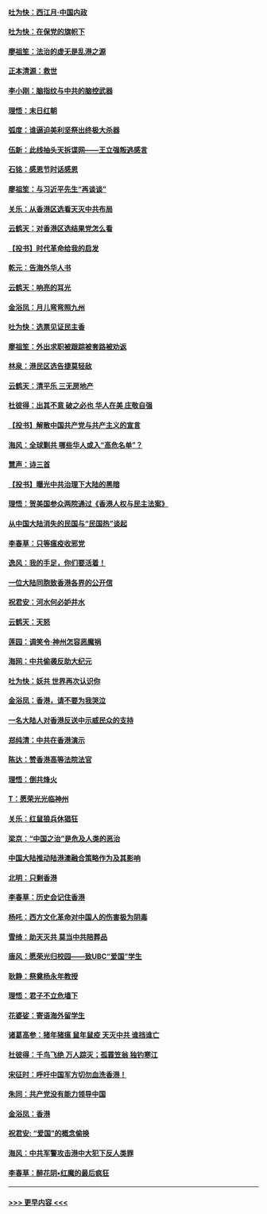 #### [吐为快：西江月·中国内政](../pages/nsc993/n11692071.md?t=12011244) 
#### [吐为快：在保党的旗帜下](../pages/nsc993/n11691188.md?t=12011244) 
#### [廖祖笙：法治的虚无是乱港之源](../pages/nsc993/n11690605.md?t=12011244) 
#### [正本清源：救世](../pages/nsc993/n11689134.md?t=12011244) 
#### [李小刚：脑指纹与中共的脑控武器](../pages/nsc993/n11688900.md?t=12011244) 
#### [理悟：末日红朝](../pages/nsc993/n11688829.md?t=12011244) 
#### [弧度：谁逼迫美利坚祭出终极大杀器](../pages/nsc993/n11688735.md?t=12011244) 
#### [伍新：此线抽头天拆谍网——王立强叛逃感言](../pages/nsc993/n11687981.md?t=12011244) 
#### [石铭：感恩节时话感恩](../pages/nsc993/n11687568.md?t=12011244) 
#### [廖祖笙：与习近平先生“再谈谈”](../pages/nsc993/n11687005.md?t=12011244) 
#### [关乐：从香港区选看天灭中共布局](../pages/nsc993/n11686647.md?t=12011244) 
#### [云鹤天：对香港区选结果党怎么看](../pages/nsc993/n11686216.md?t=12011244) 
#### [【投书】时代革命给我的启发](../pages/nsc993/n11684287.md?t=12011244) 
#### [乾元：告海外华人书](../pages/nsc993/n11684044.md?t=12011244) 
#### [云鹤天：响亮的耳光](../pages/nsc993/n11684254.md?t=12011244) 
#### [金浴凤：月儿弯弯照九州](../pages/nsc993/n11684231.md?t=12011244) 
#### [吐为快：选票见证民主香](../pages/nsc993/n11684206.md?t=12011244) 
#### [廖祖笙：外出求职被跟踪被套路被劝返](../pages/nsc993/n11683874.md?t=12011244) 
#### [林泉：港民区选告捷莫轻敌](../pages/nsc993/n11683930.md?t=12011244) 
#### [云鹤天：清平乐 三无房地产](../pages/nsc993/n11681521.md?t=12011244) 
#### [杜彼得：出其不意 破之必也 华人在美 庄敬自强](../pages/nsc993/n11679554.md?t=12011244) 
#### [【投书】解散中国共产党与共产主义的宣言](../pages/nsc993/n11679177.md?t=12011244) 
#### [海风：全球剿共 哪些华人或入“高危名单”？](../pages/nsc993/n11678617.md?t=12011244) 
#### [慧声：诗三首](../pages/nsc993/n11678848.md?t=12011244) 
#### [【投书】曝光中共治理下大陆的黑暗](../pages/nsc993/n11678674.md?t=12011244) 
#### [理悟：贺美国参众两院通过《香港人权与民主法案》](../pages/nsc993/n11678104.md?t=12011244) 
#### [从中国大陆消失的民国与“民国热”谈起](../pages/nsc993/n11678075.md?t=12011244) 
#### [李春草：只等瘟疫收邪党](../pages/nsc993/n11677308.md?t=12011244) 
#### [逸风：我的手足，你们要活着！](../pages/nsc993/n11676352.md?t=12011244) 
#### [一位大陆同胞致香港各界的公开信](../pages/nsc993/n11675761.md?t=12011244) 
#### [祝君安：河水何必妒井水](../pages/nsc993/n11675746.md?t=12011244) 
#### [云鹤天：天怒](../pages/nsc993/n11675718.md?t=12011244) 
#### [莲园：调笑令‧神州怎容恶魔祸](../pages/nsc993/n11675648.md?t=12011244) 
#### [海网：中共偷袭反助大纪元](../pages/nsc993/n11673515.md?t=12011244) 
#### [吐为快：妖共 世界再次认识你](../pages/nsc993/n11673506.md?t=12011244) 
#### [金浴凤：香港，请不要为我哭泣](../pages/nsc993/n11673248.md?t=12011244) 
#### [一名大陆人对香港反送中示威民众的支持](../pages/nsc993/n11672615.md?t=12011244) 
#### [郑纯清：中共在香港演示](../pages/nsc993/n11670539.md?t=12011244) 
#### [陈达：赞香港高等法院法官](../pages/nsc993/n11669542.md?t=12011244) 
#### [理悟：倒共烽火](../pages/nsc993/n11668844.md?t=12011244) 
#### [T：愿荣光光临神州](../pages/nsc993/n11668421.md?t=12011244) 
#### [关乐：红鼠狼兵休猖狂](../pages/nsc993/n11668378.md?t=12011244) 
#### [梁京：“中国之治”是危及人类的恶治](../pages/nsc993/n11668328.md?t=12011244) 
#### [中国大陆推动陆港澳融合策略作为及其影响](../pages/nsc993/n11668157.md?t=12011244) 
#### [北明：只剩香港](../pages/nsc993/n11668002.md?t=12011244) 
#### [李春草：历史会记住香港](../pages/nsc993/n11667927.md?t=12011244) 
#### [杨吒：西方文化革命对中国人的伤害极为阴毒](../pages/nsc993/n11664521.md?t=12011244) 
#### [雪绮：助天灭共 莫当中共陪葬品](../pages/nsc993/n11662650.md?t=12011244) 
#### [唐风：愿荣光归校园——致UBC“爱国”学生](../pages/nsc993/n11662194.md?t=12011244) 
#### [耿静：祭奠杨永年教授](../pages/nsc993/n11662514.md?t=12011244) 
#### [理悟：君子不立危墙下](../pages/nsc993/n11662172.md?t=12011244) 
#### [花婆娑：寄语海外留学生](../pages/nsc993/n11662121.md?t=12011244) 
#### [诸葛高参：猪年猪瘟 鼠年鼠疫 天灭中共 谁挡谁亡](../pages/nsc993/n11661980.md?t=12011244) 
#### [杜彼得：千鸟飞绝 万人踪灭；孤蓑笠翁 独钓寒江](../pages/nsc993/n11661170.md?t=12011244) 
#### [宋征时：呼吁中国军方切勿血洗香港！](../pages/nsc993/n11415318.md?t=12011244) 
#### [朱同：共产党没有能力领导中国](../pages/nsc993/n11660421.md?t=12011244) 
#### [金浴凤：香港](../pages/nsc993/n11660419.md?t=12011244) 
#### [祝君安: “爱国”的概念偷换](../pages/nsc993/n11659706.md?t=12011244) 
#### [海风：中共军警攻击港中大犯下反人类罪](../pages/nsc993/n11659632.md?t=12011244) 
#### [李春草：醉花阴•红魔的最后疯狂](../pages/nsc993/n11659287.md?t=12011244) 

----
#### [ >>> 更早内容 <<< ](../indexes/nsc993-earlier.md)
